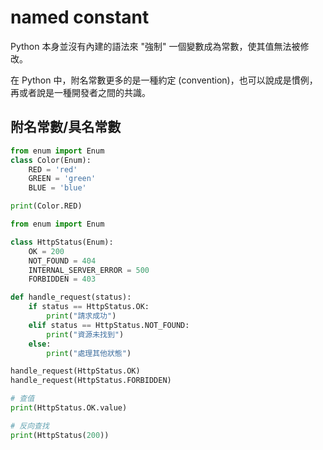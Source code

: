 # named constant

Python 本身並沒有內建的語法來 "強制" 一個變數成為常數，使其值無法被修改。

在 Python 中，附名常數更多的是一種約定 (convention)，也可以說成是慣例，再或者說是一種開發者之間的共識。

## 附名常數/具名常數

```py
from enum import Enum
class Color(Enum):
    RED = 'red'
    GREEN = 'green'
    BLUE = 'blue'

print(Color.RED)
```

```py
from enum import Enum

class HttpStatus(Enum):
    OK = 200
    NOT_FOUND = 404
    INTERNAL_SERVER_ERROR = 500
    FORBIDDEN = 403

def handle_request(status):
    if status == HttpStatus.OK:
        print("請求成功")
    elif status == HttpStatus.NOT_FOUND:
        print("資源未找到")
    else:
        print("處理其他狀態")

handle_request(HttpStatus.OK)
handle_request(HttpStatus.FORBIDDEN)

# 查值
print(HttpStatus.OK.value)

# 反向查找
print(HttpStatus(200))
```

